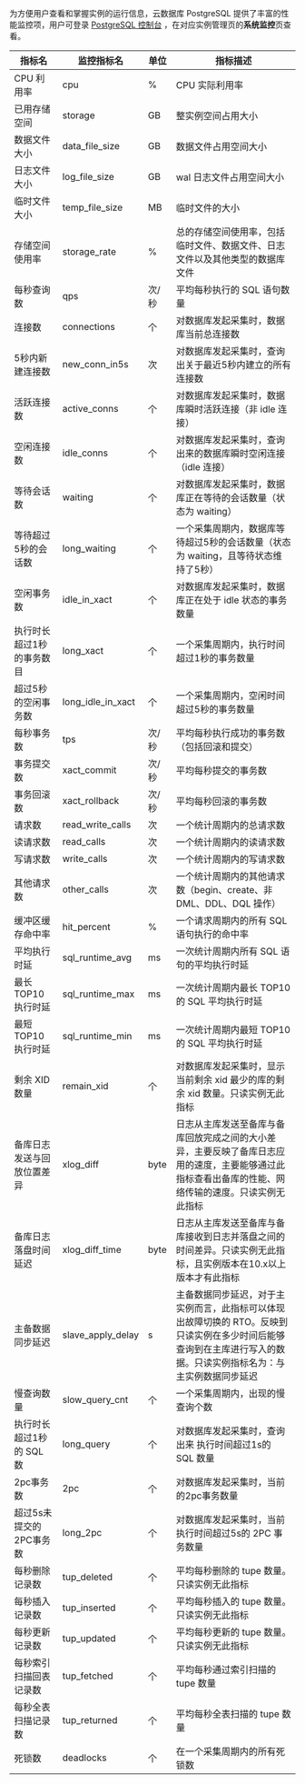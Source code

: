 
为方便用户查看和掌握实例的运行信息，云数据库 PostgreSQL 提供了丰富的性能监控项，用户可登录 [PostgreSQL 控制台](https://console.cloud.tencent.com/pgsql) ，在对应实例管理页的**系统监控**页查看。


| 指标名                     | 监控指标名        | 单位  | 指标描述                                                     |
| -------------------------- | ----------------- | ----- | ------------------------------------------------------------ |
| CPU 利用率                  | cpu               | %     | CPU 实际利用率                                              |
| 已用存储空间               | storage           | GB    | 整实例空间占用大小                                         |
| 数据文件大小               | data_file_size    | GB    | 数据文件占用空间大小                                       |
| 日志文件大小               | log_file_size     | GB    | wal 日志文件占用空间大小                                    |
| 临时文件大小               | temp_file_size    | MB    | 临时文件的大小                                             |
| 存储空间使用率             | storage_rate      | %     | 总的存储空间使用率，包括临时文件、数据文件、日志文件以及其他类型的数据库文件 |
| 每秒查询数                 | qps               | 次/秒 | 平均每秒执行的 SQL 语句数量                                  |
| 连接数                     | connections       | 个    | 对数据库发起采集时，数据库当前总连接数                     |
| 5秒内新建连接数            | new_conn_in5s     | 次    | 对数据库发起采集时，查询出关于最近5秒内建立的所有连接数    |
| 活跃连接数                 | active_conns      | 个    | 对数据库发起采集时，数据库瞬时活跃连接（非 idle 连接）       |
| 空闲连接数                 | idle_conns        | 个    | 对数据库发起采集时，查询出来的数据库瞬时空闲连接（idle 连接） |
| 等待会话数                 | waiting           | 个    | 对数据库发起采集时，数据库正在等待的会话数量（状态为 waiting） |
| 等待超过5秒的会话数         | long_waiting      | 个    | 一个采集周期内，数据库等待超过5秒的会话数量（状态为 waiting，且等待状态维持了5秒） |
| 空闲事务数                 | idle_in_xact      | 个    | 对数据库发起采集时，数据库正在处于 idle 状态的事务数量       |
| 执行时长超过1秒的事务数目  | long_xact         | 个    | 一个采集周期内，执行时间超过1秒的事务数量                    |
| 超过5秒的空闲事务数        | long_idle_in_xact | 个    | 一个采集周期内，空闲时间超过5秒的事务数量                    |
| 每秒事务数                 | tps               | 次/秒 | 平均每秒执行成功的事务数（包括回滚和提交）                   |
| 事务提交数                 | xact_commit       | 次/秒 | 平均每秒提交的事务数                                         |
| 事务回滚数                 | xact_rollback     | 次/秒 | 平均每秒回滚的事务数                                         |
| 请求数                     | read_write_calls  | 次    | 一个统计周期内的总请求数                                     |
| 读请求数                   | read_calls        | 次    | 一个统计周期内的读请求数                                     |
| 写请求数                   | write_calls       | 次    | 一个统计周期内的写请求数                                     |
| 其他请求数                 | other_calls       | 次    | 一个统计周期内的其他请求数（begin、create、非 DML、DDL、DQL 操作） |
| 缓冲区缓存命中率           | hit_percent       | %     | 一个请求周期内的所有 SQL 语句执行的命中率                      |
| 平均执行时延               | sql_runtime_avg   | ms    | 一次统计周期内所有 SQL 语句的平均执行时延                    |
| 最长 TOP10 执行时延          | sql_runtime_max   | ms    | 一次统计周期内最长 TOP10 的 SQL 平均执行时延          |
| 最短 TOP10 执行时延          | sql_runtime_min   | ms    | 一次统计周期内最短 TOP10 的 SQL 平均执行时延          |
| 剩余 XID 数量                | remain_xid        | 个    | 对数据库发起采集时，显示当前剩余 xid 最少的库的剩余 xid 数量。只读实例无此指标 |
| 备库日志发送与回放位置差异 | xlog_diff         | byte  | 日志从主库发送至备库与备库回放完成之间的大小差异，主要反映了备库日志应用的速度，主要能够通过此指标查看出备库的性能、网络传输的速度。只读实例无此指标 |                     
| 备库日志落盘时间延迟       | xlog_diff_time    | byte     | 日志从主库发送至备库与备库接收到日志并落盘之间的时间差异。只读实例无此指标，且实例版本在10.x以上版本才有此指标 |
| 主备数据同步延迟           | slave_apply_delay | s     | 主备数据同步延迟，对于主实例而言，此指标可以体现出故障切换的 RTO。反映到只读实例在多少时间后能够查询到在主库进行写入的数据。只读实例指标名为：与主实例数据同步延迟 |
| 慢查询数量                 | slow_query_cnt    | 个    | 一个采集周期内，出现的慢查询个数                           |
| 执行时长超过1秒的 SQL 数     | long_query    | 个    | 对数据库发起采集时，查询出来 执行时间超过1s的 SQL 数量     |
| 2pc事务数                  | 2pc               | 个    | 对数据库发起采集时，当前的2pc事务数量                        |
| 超过5s未提交的2PC事务数    | long_2pc          | 个    | 对数据库发起采集时，当前执行时间超过5s的 2PC 事务数量    |
| 每秒删除记录数             | tup_deleted       | 个    | 平均每秒删除的 tupe 数量。只读实例无此指标                 |
| 每秒插入记录数             | tup_inserted      | 个    | 平均每秒插入的 tupe 数量。只读实例无此指标                  |
| 每秒更新记录数             | tup_updated       | 个    | 平均每秒更新的 tupe 数量。只读实例无此指标                |
| 每秒索引扫描回表记录数   | tup_fetched      | 个    | 平均每秒通过索引扫描的 tupe 数量                               |
| 每秒全表扫描记录数         | tup_returned      | 个    | 平均每秒全表扫描的 tupe 数量                                   |
| 死锁数                     | deadlocks         | 个    | 在一个采集周期内的所有死锁数                                 |


